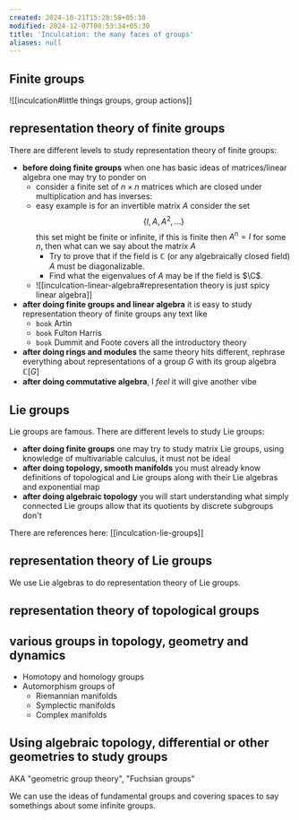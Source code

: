 ```yaml
---
created: 2024-10-21T15:28:58+05:30
modified: 2024-12-07T00:53:34+05:30
title: 'Inculcation: the many faces of groups'
aliases: null
---
```


## Finite groups

![[inculcation#little things groups, group actions]]



## representation theory of finite groups

There are different levels to study representation theory of finite groups:

- **before doing finite groups** when one has basic ideas of matrices/linear algebra one may try to ponder on
	- consider a finite set of $n\times n$ matrices which are closed under multiplication and has inverses: 
	- easy example is for an invertible matrix $A$ consider the set $$ \{ I,A,A^{2}, \dots \} $$ this set might be finite or infinite, if this is finite then $A^{n}=I$ for some $n$, then what can we say about the matrix $A$
		- Try to prove that if the field is $\mathbb{C}$ (or any algebraically closed field) $A$ must be diagonalizable.
		- Find what the eigenvalues of $A$ may be if the field is $\C$.
	-  ![[inculcation-linear-algebra#representation theory is just spicy linear algebra]]
- **after doing finite groups and linear algebra** it is easy to study representation theory of finite groups any text like 
	- `book` Artin
	- `book` Fulton Harris
	- `book` Dummit and Foote covers all the introductory theory
- **after doing rings and modules** the same theory hits different, rephrase everything about representations of a group $G$ with its group algebra $\mathbb{C}[G]$
- **after doing commutative algebra**, I *feel* it will give another vibe


## Lie groups 

Lie groups are famous. There are different levels to study Lie groups:

- **after doing finite groups** one may try to study matrix Lie groups, using knowledge of multivariable calculus, it must not be ideal
- **after doing topology, smooth manifolds** you must already know definitions of topological and Lie groups along with their Lie algebras and exponential map
- **after doing algebraic topology** you will start understanding what simply connected Lie groups allow that its quotients by discrete subgroups don't

There are references here: [[inculcation-lie-groups]]

## representation theory of Lie groups

We use Lie algebras to do representation theory of Lie groups.

## representation theory of topological groups

## various groups in topology, geometry and dynamics

- Homotopy and homology groups
- Automorphism groups of
	- Riemannian manifolds
	- Symplectic manifolds
	- Complex manifolds


## Using algebraic topology, differential or other geometries to study groups

AKA "geometric group theory", "Fuchsian groups"

We can use the ideas of fundamental groups and covering spaces to say somethings about some infinite groups.



